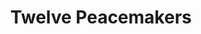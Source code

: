 ---
pid: pt426
title: Twelve Peacemakers
location_transcription: Penn Treaty Park
coordinates: "[-75.128657083244, 39.966201054347]"
zipcode: '19122'
gen_neighborhood: North Philadelphia
neighborhood: Yorktown,Old Kensington,Jinogi
outside_phl: 
age: '50'
age_range: 50-59
instagram: 
image_file_name: pt_426.jpg
proposal_transcription: |-
  A monument to the council of 12
  6 Native Americans
  6 Quakers
  Who maintained Peace + Respect among European settlers and native peoples
topic: Human Rights,Native Americans,Religion,Violence
topic_summary: 0, 0, 0, 0, 0
type: Historical Marker,Memorial
keywords_other: quakers, lenape, peace, respect, council of 12
credit: artempocuba.com
image_labels: 
twitter: 
facebook: 
permalink: "/monuments/pt426/"
layout: item-page
---